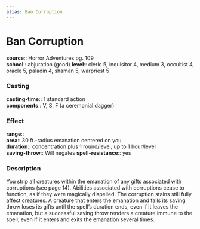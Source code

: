 ```yaml
---
alias: Ban Corruption
---
```


# Ban Corruption 

**source**:: Horror Adventures pg. 109  
**school**:: abjuration (good)
**level**:: cleric 5, inquisitor 4, medium 3, occultist 4, oracle 5, paladin 4, shaman 5, warpriest 5

### Casting 

**casting-time**:: 1 standard action  
**components**:: V, S, F (a ceremonial dagger)

### Effect 

**range**::  
**area**:: 30 ft.-radius emanation centered on you  
**duration**:: concentration plus 1 round/level, up to 1 hour/level  
**saving-throw**:: Will negates
**spell-resistance**:: yes

### Description 

You strip all creatures within the emanation of any gifts associated with corruptions (see page 14). Abilities associated with corruptions cease to function, as if they were magically dispelled. The corruption stains still fully affect creatures. A creature that enters the emanation and fails its saving throw loses its gifts until the spell’s duration ends, even if it leaves the emanation, but a successful saving throw renders a creature immune to the spell, even if it enters and exits the emanation several times.
